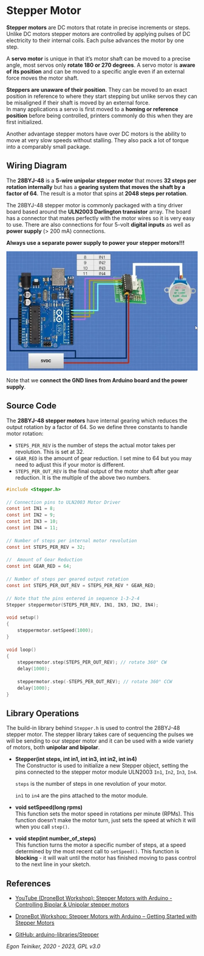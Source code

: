 # Stepper Motor

**Stepper motors** are DC motors that rotate in precise increments or steps. 
Unlike DC motors stepper motors are controlled by applying pulses of DC electricity to their internal coils. Each pulse advances the motor by one step.

A **servo motor** is unique in that it’s motor shaft can be moved to a precise angle, most servos only **rotate 180 or 270 degrees**.
A servo motor is **aware of its position** and can be moved to a specific angle even if an external force moves the motor shaft.

**Steppers are unaware of their position**.  They can be moved to an exact position in reference to where they start stepping but unlike servos they can be misaligned if their shaft is moved by an external force.  
In many applications a servo is first moved to a **homing or reference position** before being controlled, printers commonly do this when they are first initialized.

Another advantage stepper motors have over DC motors is the ability to move at very slow speeds without stalling.
They also pack a lot of torque into a comparably small package.


## Wiring Diagram

The **28BYJ-48** is a **5-wire unipolar stepper motor** that moves **32 steps per rotation internally** but has a **gearing system that moves the shaft by a factor of 64**. The result is a motor that spins at **2048 steps per rotation**.

The 28BYJ-48 stepper motor is commonly packaged with a tiny driver board based around the **ULN2003 Darlington transistor** array.  The board has a connector that mates perfectly with the motor wires so it is very easy to use. There are also connections for four 5-volt **digital inputs** as well as **power supply** (> 200 mA) connections.

**Always use a separate power supply to power your stepper motors!!!**

![Stepper Motor](figures/StepperMotor.png)

Note that we **connect the GND lines from Arduino board and the power supply**.


## Source Code

The **28BYJ-48 stepper motors** have internal gearing which reduces the output rotation by a factor of 64. So we define three constants to handle motor rotation:
* `STEPS_PER_REV` is the number of steps the actual motor takes per revolution. This is set at 32.
* `GEAR_RED` is the amount of gear reduction. I set mine to 64 but you may need to adjust this if your motor is different.
* `STEPS_PER_OUT_REV` is the final output of the motor shaft after gear reduction. It is the multiple of the above two numbers.

```C
#include <Stepper.h>

// Connection pins to ULN2003 Motor Driver
const int IN1 = 8;
const int IN2 = 9;
const int IN3 = 10;
const int IN4 = 11;

// Number of steps per internal motor revolution 
const int STEPS_PER_REV = 32; 
 
//  Amount of Gear Reduction
const int GEAR_RED = 64;
 
// Number of steps per geared output rotation
const int STEPS_PER_OUT_REV = STEPS_PER_REV * GEAR_RED;
  
// Note that the pins entered in sequence 1-3-2-4  
Stepper steppermotor(STEPS_PER_REV, IN1, IN3, IN2, IN4);
 
void setup()
{
    steppermotor.setSpeed(1000);   
}
 
void loop()
{
    steppermotor.step(STEPS_PER_OUT_REV); // rotate 360° CW
    delay(1000);
  
    steppermotor.step(-STEPS_PER_OUT_REV); // rotate 360° CCW
    delay(1000);
}
```

## Library Operations 

The build-in library behind `Stepper.h` is used to control the 28BYJ-48 stepper motor.
The stepper library takes care of sequencing the pulses we will be sending to our stepper motor and it can be used with a wide variety of motors, both **unipolar and bipolar**.

* **Stepper(int steps, int in1, int in3, int in2, int in4)**\
    The Constructor is used to initialize a new Stepper object, setting the 
    pins connected to the stepper motor module ULN2003 `In1`, `In2`, `In3`, `In4`.

    `steps` is the number of steps in one revolution of your motor. 
     
    `in1` to `in4` are the pins attached to the motor module.

* **void setSpeed(long rpms)**\
    This function sets the motor speed in rotations per minute (RPMs). This function doesn’t make the motor turn, just sets the speed at which it will when you call `step()`.

* **void step(int number_of_steps)**\
    This function turns the motor a specific number of steps, at a speed determined by the most recent call to `setSpeed()`. This function is **blocking** - it will wait until the motor has finished moving to pass control to the next line in your sketch. 

## References

* [YouTube (DroneBot Workshop): Stepper Motors with Arduino - Controlling Bipolar & Unipolar stepper motors](https://youtu.be/0qwrnUeSpYQ)
* [DroneBot Workshop: Stepper Motors with Arduino – Getting Started with Stepper Motors](https://dronebotworkshop.com/stepper-motors-with-arduino/)

* [GitHub: arduino-libraries/Stepper](https://github.com/arduino-libraries/Stepper)


*Egon Teiniker, 2020 - 2023, GPL v3.0*
